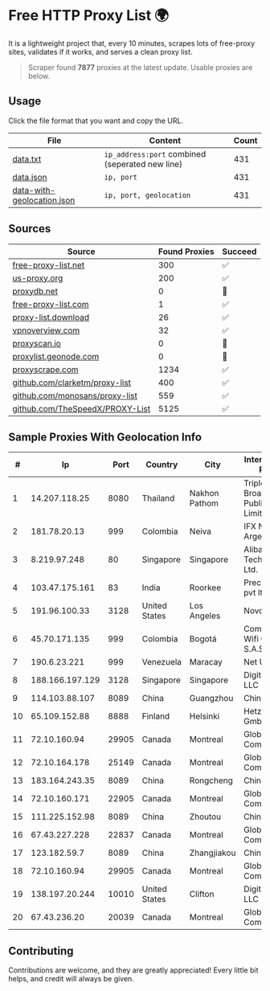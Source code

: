 
# Free HTTP Proxy List 🌍

It is a lightweight project that, every 10 minutes, scrapes lots of free-proxy sites, validates if it works, and serves a clean proxy list.


> Scraper found **7877** proxies at the latest update. Usable proxies are below.

## Usage

Click the file format that you want and copy the URL.


|File|Content|Count|
|----|-------|-----|
|[data.txt](https://raw.githubusercontent.com/themiralay/Proxy-List-World/master/data.txt)|`ip_address:port` combined (seperated new line)|431|
|[data.json](https://raw.githubusercontent.com/themiralay/Proxy-List-World/master/data.json)|`ip, port`|431|
|[data-with-geolocation.json](https://raw.githubusercontent.com/themiralay/Proxy-List-World/master/data-with-geolocation.json)|`ip, port, geolocation`|431|

## Sources

|Source|Found Proxies|Succeed|
|------|-------------|-------|
|[free-proxy-list.net](https://free-proxy-list.net)|300|✅|
|[us-proxy.org](https://www.us-proxy.org)|200|✅|
|[proxydb.net](http://proxydb.net)|0|🚫|
|[free-proxy-list.com](https://free-proxy-list.com/?page=&port=&type%5B%5D=http&type%5B%5D=https&up_time=0&search=Search)|1|✅|
|[proxy-list.download](https://www.proxy-list.download/HTTP)|26|✅|
|[vpnoverview.com](https://vpnoverview.com/privacy/anonymous-browsing/free-proxy-servers)|32|✅|
|[proxyscan.io](https://www.proxyscan.io)|0|🚫|
|[proxylist.geonode.com](https://proxylist.geonode.com/api/proxy-list?limit=300&page=1&sort_by=lastChecked&sort_type=desc&protocols=http,https)|0|🚫|
|[proxyscrape.com](https://api.proxyscrape.com/v2/?request=displayproxies&protocol=http&timeout=10000&country=all&ssl=all&anonymity=all)|1234|✅|
|[github.com/clarketm/proxy-list](https://raw.githubusercontent.com/clarketm/proxy-list/master/proxy-list-raw.txt)|400|✅|
|[github.com/monosans/proxy-list](https://raw.githubusercontent.com/monosans/proxy-list/main/proxies/http.txt)|559|✅|
|[github.com/TheSpeedX/PROXY-List](https://raw.githubusercontent.com/TheSpeedX/PROXY-List/master/http.txt)|5125|✅|


## Sample Proxies With Geolocation Info

|#|Ip|Port|Country|City|Internet Service Provider|
|-|--|----|-------|----|-------------------------|
|1|14.207.118.25|8080|Thailand|Nakhon Pathom|Triple T Broadband Public Company Limited|
|2|181.78.20.13|999|Colombia|Neiva|IFX Networks Argentina S.R.L|
|3|8.219.97.248|80|Singapore|Singapore|Alibaba (US) Technology Co., Ltd.|
|4|103.47.175.161|83|India|Roorkee|Precious netcom pvt ltd|
|5|191.96.100.33|3128|United States|Los Angeles|NovoServe B.V.|
|6|45.70.171.135|999|Colombia|Bogotá|Comunicaciones Wifi Colombia S.A.S|
|7|190.6.23.221|999|Venezuela|Maracay|Net Uno|
|8|188.166.197.129|3128|Singapore|Singapore|DigitalOcean, LLC|
|9|114.103.88.107|8089|China|Guangzhou|Chinanet|
|10|65.109.152.88|8888|Finland|Helsinki|Hetzner Online GmbH|
|11|72.10.160.94|29905|Canada|Montreal|GloboTech Communications|
|12|72.10.164.178|25149|Canada|Montreal|GloboTech Communications|
|13|183.164.243.35|8089|China|Rongcheng|Chinanet|
|14|72.10.160.171|22905|Canada|Montreal|GloboTech Communications|
|15|111.225.152.98|8089|China|Zhoutou|China Telecom|
|16|67.43.227.228|22837|Canada|Montreal|GloboTech Communications|
|17|123.182.59.7|8089|China|Zhangjiakou|China Telecom|
|18|72.10.160.94|29905|Canada|Montreal|GloboTech Communications|
|19|138.197.20.244|10010|United States|Clifton|DigitalOcean, LLC|
|20|67.43.236.20|20039|Canada|Montreal|GloboTech Communications|



## Contributing

Contributions are welcome, and they are greatly appreciated! Every
little bit helps, and credit will always be given.

